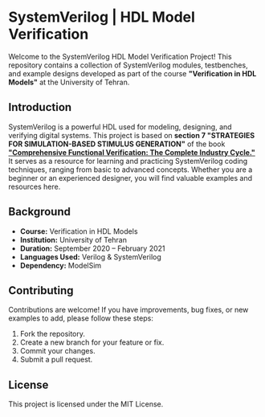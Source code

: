 # SystemVerilog | HDL Model Verification 
Welcome to the SystemVerilog HDL Model Verification Project! This repository contains a collection of SystemVerilog modules, testbenches, and example designs developed as part of the course **"Verification in HDL Models"** at the University of Tehran.

## Introduction
SystemVerilog is a powerful HDL used for modeling, designing, and verifying digital systems. This project is based on **section 7 "STRATEGIES FOR SIMULATION-BASED STIMULUS GENERATION"** of the book [**"Comprehensive Functional Verification: The Complete Industry Cycle."**](https://dl.acm.org/doi/book/10.5555/2843495) It serves as a resource for learning and practicing SystemVerilog coding techniques, ranging from basic to advanced concepts. Whether you are a beginner or an experienced designer, you will find valuable examples and resources here.

## Background
- **Course:** Verification in HDL Models
- **Institution:** University of Tehran
- **Duration:** September 2020 – February 2021
- **Languages Used:** Verilog & SystemVerilog
- **Dependency:** ModelSim

## Contributing
Contributions are welcome! If you have improvements, bug fixes, or new examples to add, please follow these steps:
1. Fork the repository.
2. Create a new branch for your feature or fix.
3. Commit your changes.
4. Submit a pull request.

## License
This project is licensed under the MIT License.
